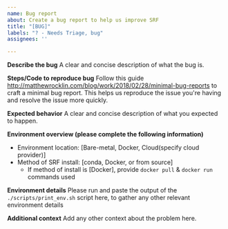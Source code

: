 ```yaml
---
name: Bug report
about: Create a bug report to help us improve SRF
title: "[BUG]"
labels: "? - Needs Triage, bug"
assignees: ''

---
```


**Describe the bug**
A clear and concise description of what the bug is.

**Steps/Code to reproduce bug**
Follow this guide http://matthewrocklin.com/blog/work/2018/02/28/minimal-bug-reports to craft a minimal bug report. This helps us reproduce the issue you're having and resolve the issue more quickly.

**Expected behavior**
A clear and concise description of what you expected to happen.

**Environment overview (please complete the following information)**
 - Environment location: [Bare-metal, Docker, Cloud(specify cloud provider)]
 - Method of SRF install: [conda, Docker, or from source]
   - If method of install is [Docker], provide `docker pull` & `docker run` commands used

**Environment details**
Please run and paste the output of the `./scripts/print_env.sh` script here, to gather any other relevant environment details

**Additional context**
Add any other context about the problem here.
